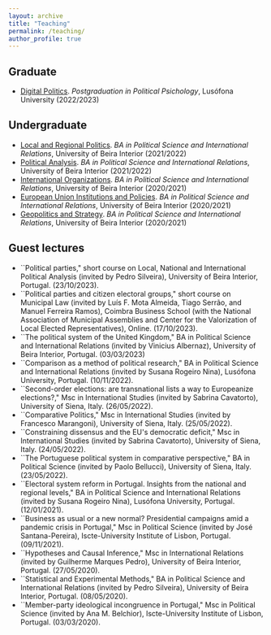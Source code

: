 ```yaml
---
layout: archive
title: "Teaching"
permalink: /teaching/
author_profile: true
---
```


## Graduate

- [Digital Politics](https://www.dropbox.com/s/v7wrnwpbf76ft63/Syllabus_Politica_Digital.pdf?dl=0). <i>Postgraduation in Political Psichology</i>, Lusófona University (2022/2023)


## Undergraduate

- [Local and Regional Politics](https://www.dropbox.com/s/uz7d5ii73ro6klh/Syllabus_PRA.pdf?dl=0). <i>BA in Political Science and International Relations</i>, University of Beira Interior (2021/2022)
- [Political Analysis](https://www.dropbox.com/s/469qqqelom5qxsh/Syllabus.pdf?dl=0). <i>BA in Political Science and International Relations</i>, University of Beira Interior (2021/2022)
- [International Organizations](https://www.dropbox.com/s/ik3lvmeuk5ncncm/Syllabus.pdf?dl=0). <i>BA in Political Science and International Relations</i>, University of Beira Interior (2020/2021)
- [European Union Institutions and Policies](https://www.dropbox.com/s/ozncj6a9ifbtsks/FUC%20IPUE%202020-2021.pdf?dl=0). <i>BA in Political Science and International Relations</i>, University of Beira Interior (2020/2021)
- [Geopolitics and Strategy](https://www.dropbox.com/s/iq8erfamo2fito3/FUC%20Geopol%C3%ADtica%20e%20Estrat%C3%A9gia%202020%3A2021.pdf?dl=0). <i>BA in Political Science and International Relations</i>, University of Beira Interior (2020/2021)


## Guest lectures

- ``Political parties," short course on Local, National and International Political Analysis (invited by Pedro Silveira), University of Beira Interior, Portugal. (23/10/2023).
- ``Political parties and citizen electoral groups," short course on Municipal Law (invited by Luís F. Mota Almeida, Tiago Serrão, and Manuel Ferreira Ramos), Coimbra Business School (with the National Association of Municipal Assemblies and Center for the Valorization of Local Elected Representatives), Online. (17/10/2023).
- ``The political system of the United Kingdom," BA in Political Science and International Relations (invited by Vinicius Albernaz), University of Beira Interior, Portugal. (03/03/2023)
- ``Comparison as a method of political research," BA in Political Science and International Relations (invited by Susana Rogeiro Nina), Lusófona University, Portugal. (10/11/2022).
- ``Second-order elections: are transnational lists a way to Europeanize elections?," Msc in International Studies (invited by Sabrina Cavatorto), University of Siena, Italy. (26/05/2022).
- ``Comparative Politics," Msc in International Studies (invited by Francesco Marangoni), University of Siena, Italy. (25/05/2022).
- ``Constraining dissensus and the EU's democratic deficit," Msc in International Studies (invited by Sabrina Cavatorto), University of Siena, Italy. (24/05/2022).
- ``The Portuguese political system in comparative perspective," BA in Political Science (invited by Paolo Bellucci), University of Siena, Italy. (23/05/2022).
- ``Electoral system reform in Portugal. Insights from the national and regional levels," BA in Political Science and International Relations (invited by Susana Rogeiro Nina), Lusófona University, Portugal. (12/01/2021).
- ``Business as usual or a new normal? Presidential campaigns amid a pandemic crisis in Portugal," Msc in Political Science (invited by José Santana-Pereira), Iscte-University Institute of Lisbon, Portugal. (09/11/2021).
- ``Hypotheses and Causal Inference," Msc in International Relations (invited by Guilherme Marques Pedro), University of Beira Interior, Portugal. (27/05/2020).
- ``Statistical and Experimental Methods," BA in Political Science and International Relations (invited by Pedro Silveira), University of Beira Interior, Portugal. (08/05/2020).
- ``Member-party ideological incongruence in Portugal," Msc in Political Science (invited by Ana M. Belchior), Iscte-University Institute of Lisbon, Portugal. (03/03/2020).
